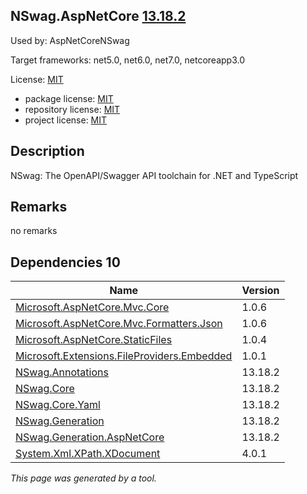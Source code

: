 NSwag.AspNetCore [13.18.2](https://www.nuget.org/packages/NSwag.AspNetCore/13.18.2)
--------------------

Used by: AspNetCoreNSwag

Target frameworks: net5.0, net6.0, net7.0, netcoreapp3.0

License: [MIT](../../../../licenses/mit) 

- package license: [MIT](https://licenses.nuget.org/MIT) 
- repository license: [MIT](https://github.com/RicoSuter/NSwag.git) 
- project license: [MIT](https://github.com/RicoSuter/NSwag) 

Description
-----------
NSwag: The OpenAPI/Swagger API toolchain for .NET and TypeScript

Remarks
-----------
no remarks


Dependencies 10
-----------

|Name|Version|
|----------|:----|
|[Microsoft.AspNetCore.Mvc.Core](../../../../packages/nuget.org/microsoft.aspnetcore.mvc.core/1.0.6)|1.0.6|
|[Microsoft.AspNetCore.Mvc.Formatters.Json](../../../../packages/nuget.org/microsoft.aspnetcore.mvc.formatters.json/1.0.6)|1.0.6|
|[Microsoft.AspNetCore.StaticFiles](../../../../packages/nuget.org/microsoft.aspnetcore.staticfiles/1.0.4)|1.0.4|
|[Microsoft.Extensions.FileProviders.Embedded](../../../../packages/nuget.org/microsoft.extensions.fileproviders.embedded/1.0.1)|1.0.1|
|[NSwag.Annotations](../../../../packages/nuget.org/nswag.annotations/13.18.2)|13.18.2|
|[NSwag.Core](../../../../packages/nuget.org/nswag.core/13.18.2)|13.18.2|
|[NSwag.Core.Yaml](../../../../packages/nuget.org/nswag.core.yaml/13.18.2)|13.18.2|
|[NSwag.Generation](../../../../packages/nuget.org/nswag.generation/13.18.2)|13.18.2|
|[NSwag.Generation.AspNetCore](../../../../packages/nuget.org/nswag.generation.aspnetcore/13.18.2)|13.18.2|
|[System.Xml.XPath.XDocument](../../../../packages/nuget.org/system.xml.xpath.xdocument/4.0.1)|4.0.1|

*This page was generated by a tool.*